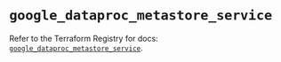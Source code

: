 # `google_dataproc_metastore_service`

Refer to the Terraform Registry for docs: [`google_dataproc_metastore_service`](https://registry.terraform.io/providers/hashicorp/google/6.18.1/docs/resources/dataproc_metastore_service).
